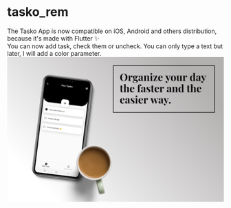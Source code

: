 # tasko_rem
 The Tasko App is now compatible on iOS, Android and others distribution, because it's made with Flutter :sparkles:  
 You can now add task, check them or uncheck. You can only type a text but later, I will add a color parameter.  
 ![Image of the app](https://github.com/5CYTH3/5CYTH3/blob/main/untitled-project%402x.png)
 
 
